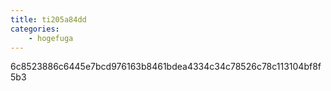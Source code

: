 ```yaml
---
title: ti205a84dd
categories:
    - hogefuga
---
```

6c8523886c6445e7bcd976163b8461bdea4334c34c78526c78c113104bf8f5b3